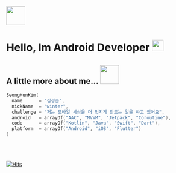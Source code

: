 
<img src="https://emojis.slackmojis.com/emojis/images/1531849430/4246/blob-sunglasses.gif?1531849430" width="50"/>

<h1>
  Hello, Im Android Developer 
  <img src="https://emojis.slackmojis.com/emojis/images/1531849430/4246/blob-sunglasses.gif?1531849430" width="30"/>
</h1>

## A little more about me... <img src="https://media.giphy.com/media/VgCDAzcKvsR6OM0uWg/giphy.gif" width="50">

```kotlin
SeongHunKim(
  name      = "김성훈",
  nickName  = "winter",
  challenge = "저는 모바일 세상을 더 멋지게 만드는 일을 하고 있어요",
  android   = arrayOf("AAC", "MVVM", "Jetpack", "Coroutine"),
  code      = arrayOf("Kotlin", "Java", "Swift", "Dart"),
  platform  = arrayOf("Android", "iOS", "Flutter")
)
```
<!-- 
<br/>

2020년 8월 ~ 2021년 1월

### 💻 work experience
- <b>2023.03</b> ~ 2023.07<br/>
(프리랜서) LG BestShop ThinQ 키오스크 프로젝트

- <b>2021.02 ~ 2023.02</b> <br/>
블록체인 연구소 헥슬란트

- <b>2022.08 ~ 2021.01</b> <br/>
주식회사 오퍼튜니티 (폐업)

<br/>
<br/>
 -->

<!-- <a href="https://github.com/winter-love-dev"><img style="height:170px" src="https://github-readme-stats.vercel.app/api?username=winter-love-dev&show_icons=true&include_all_commits=true&theme=monokai&hide_border=true" alt="Winter's github stats" /></a>
[![Solved.ac Profile](http://mazassumnida.wtf/api/v2/generate_badge?boj=keems)](https://solved.ac/keems/)  -->

<br/>
<!-- 
[![Top Langs](https://github-readme-stats.vercel.app/api/top-langs/?username=winter-love-dev&layout=compact&theme=dark)](https://github.com/anuraghazra/github-readme-stats)
 -->
<br/>

[![Hits](https://hits.seeyoufarm.com/api/count/incr/badge.svg?url=https%3A%2F%2Fgithub.com%2Fwinter-love-dev%2Fhit-counter&count_bg=%23000000&title_bg=%2379C83D&icon=android.svg&icon_color=%23FFFFFF&title=hits&edge_flat=false)](https://hits.seeyoufarm.com)



